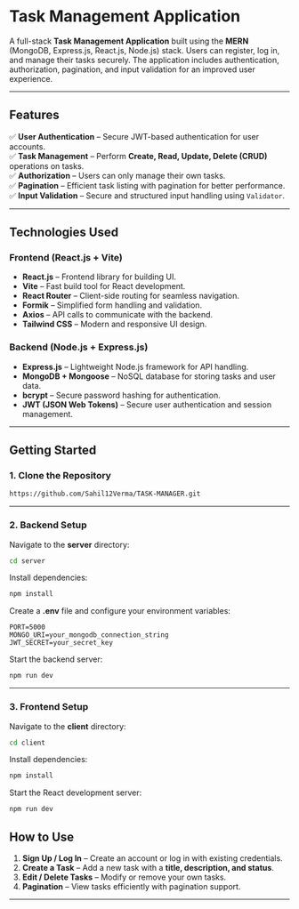 # Task Management Application

A full-stack **Task Management Application** built using the **MERN** (MongoDB, Express.js, React.js, Node.js) stack. Users can register, log in, and manage their tasks securely. The application includes authentication, authorization, pagination, and input validation for an improved user experience.

---

## Features

✅ **User Authentication** – Secure JWT-based authentication for user accounts.  
✅ **Task Management** – Perform **Create, Read, Update, Delete (CRUD)** operations on tasks.  
✅ **Authorization** – Users can only manage their own tasks.  
✅ **Pagination** – Efficient task listing with pagination for better performance.  
✅ **Input Validation** – Secure and structured input handling using `Validator`.  

---

## Technologies Used

### Frontend (React.js + Vite)

- **React.js** – Frontend library for building UI.
- **Vite** – Fast build tool for React development.
- **React Router** – Client-side routing for seamless navigation.
- **Formik** – Simplified form handling and validation.
- **Axios** – API calls to communicate with the backend.
- **Tailwind CSS** – Modern and responsive UI design.

### Backend (Node.js + Express.js)

- **Express.js** – Lightweight Node.js framework for API handling.
- **MongoDB + Mongoose** – NoSQL database for storing tasks and user data.
- **bcrypt** – Secure password hashing for authentication.
- **JWT (JSON Web Tokens)** – Secure user authentication and session management.

---

## Getting Started

### 1. Clone the Repository

```sh
https://github.com/Sahil12Verma/TASK-MANAGER.git
```

---

### 2. Backend Setup

Navigate to the **server** directory:

```sh
cd server
```

Install dependencies:

```sh
npm install
```

Create a **.env** file and configure your environment variables:

```env
PORT=5000
MONGO_URI=your_mongodb_connection_string
JWT_SECRET=your_secret_key
```

Start the backend server:

```sh
npm run dev
```

---

### 3. Frontend Setup

Navigate to the **client** directory:

```sh
cd client
```

Install dependencies:

```sh
npm install
```

Start the React development server:

```sh
npm run dev
```



## How to Use

1. **Sign Up / Log In** – Create an account or log in with existing credentials.
2. **Create a Task** – Add a new task with a **title, description, and status**.
3. **Edit / Delete Tasks** – Modify or remove your own tasks.
4. **Pagination** – View tasks efficiently with pagination support.

---

